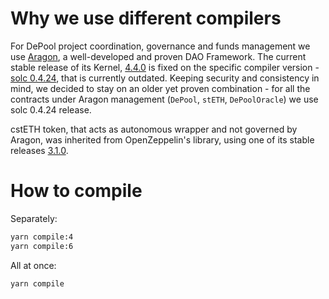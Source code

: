# Why we use different compilers

For DePool project coordination, governance and funds management we use [Aragon](https://aragon.org/dao), a well-developed and proven DAO Framework. The current stable release of its Kernel, [4.4.0](https://github.com/aragon/aragonOS/tree/v4.4.0) is fixed on the specific compiler version - [solc 0.4.24](https://solidity.readthedocs.io/en/v0.4.24/), that is currently outdated. Keeping security and consistency in mind, we decided to stay on an older yet proven combination - for all the contracts under Aragon management (`DePool`, `stETH`, `DePoolOracle`) we use solc 0.4.24 release.

cstETH token, that acts as autonomous wrapper and not governed by Aragon, was inherited from OpenZeppelin's library, using one of its stable releases [3.1.0](https://github.com/OpenZeppelin/openzeppelin-contracts/releases/tag/v3.1.0).

# How to compile

Separately:

```bash
yarn compile:4
yarn compile:6
```

All at once:

```bash
yarn compile
```